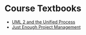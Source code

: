 # Course Textbooks #

- [UML 2 and the Unified Process][uml2]
- [Just Enough Project Management][jepm]


[uml2]: http://www.amazon.ca/dp/0321321278 "UML 2 and the Unifies Process"
[jepm]: http://www.amazon.ca/dp/0071445404 "Just Enough Project Management"

